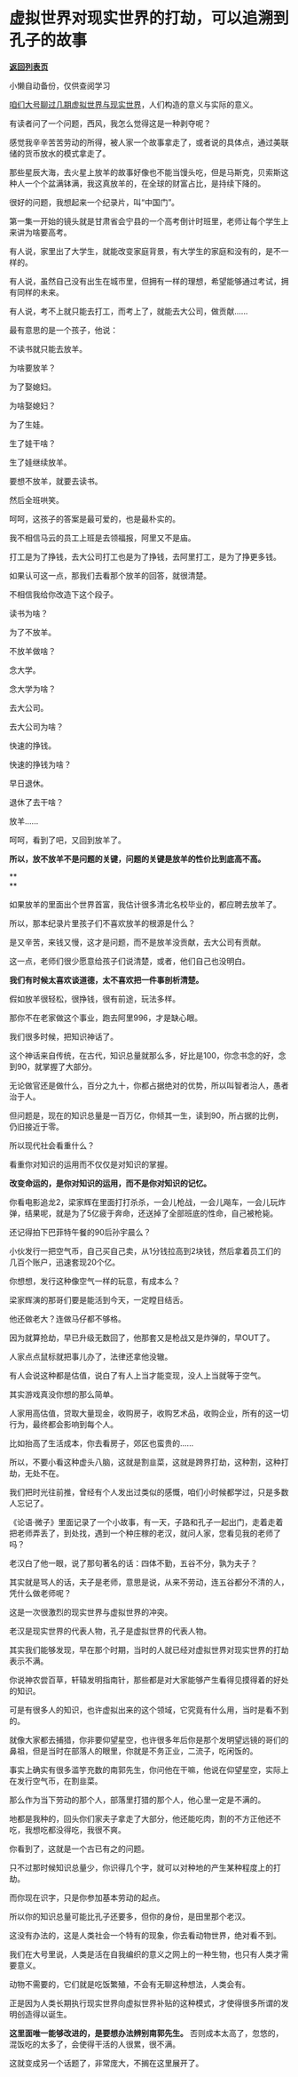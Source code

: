 # 虚拟世界对现实世界的打劫，可以追溯到孔子的故事

[**返回列表页**](/gzh/记忆承载3)

小懒自动备份，仅供查阅学习

[咱们大号聊过几期虚拟世界与现实世界](http://mp.weixin.qq.com/s?__biz=MzU0MjYwNDU2Mw==&mid=2247502237&idx=1&sn=8d2d671f8de836e1ff7162b0ee95ba77&chksm=fb1aa5e1cc6d2cf7825b302debc5d80ea6c9ae2aebe6154fea6ed195e26c8263c276b9a648f2&scene=21#wechat_redirect)，人们构造的意义与实际的意义。

  

有读者问了一个问题，西风，我怎么觉得这是一种剥夺呢？

  

感觉我辛辛苦苦劳动的所得，被人家一个故事拿走了，或者说的具体点，通过美联储的货币放水的模式拿走了。  

  

那些星辰大海，去火星上放羊的故事好像也不能当馒头吃，但是马斯克，贝索斯这种人一个个盆满钵满，我这真放羊的，在全球的财富占比，是持续下降的。

  

很好的问题，我想起来一个纪录片，叫“中国门”。

  

第一集一开始的镜头就是甘肃省会宁县的一个高考倒计时班里，老师让每个学生上来讲为啥要高考。

  

有人说，家里出了大学生，就能改变家庭背景，有大学生的家庭和没有的，是不一样的。

  

有人说，虽然自己没有出生在城市里，但拥有一样的理想，希望能够通过考试，拥有同样的未来。

  

有人说，考不上就只能去打工，而考上了，就能去大公司，做贡献......

  

最有意思的是一个孩子，他说：

  

不读书就只能去放羊。

为啥要放羊？  

为了娶媳妇。  

为啥娶媳妇？  

为了生娃。  

生了娃干啥？  

生了娃继续放羊。  

要想不放羊，就要去读书。  

  

然后全班哄笑。

  

呵呵，这孩子的答案是最可爱的，也是最朴实的。

  

我不相信马云的员工上班是去领福报，阿里又不是庙。  

  

打工是为了挣钱，去大公司打工也是为了挣钱，去阿里打工，是为了挣更多钱。

  

如果认可这一点，那我们去看那个放羊的回答，就很清楚。

  

不相信我给你改造下这个段子。

  

读书为啥？

为了不放羊。  

不放羊做啥？  

念大学。  

念大学为啥？  

去大公司。  

去大公司为啥？  

快速的挣钱。  

快速的挣钱为啥？  

早日退休。  

退休了去干啥？

放羊......

  

呵呵，看到了吧，又回到放羊了。

  

 **所以，放不放羊不是问题的关键，问题的关键是放羊的性价比到底高不高。**

 **  
**

如果放羊的里面出个世界首富，我估计很多清北名校毕业的，都应聘去放羊了。

  

所以，那本纪录片里孩子们不喜欢放羊的根源是什么？

  

是又辛苦，来钱又慢，这才是问题，而不是放羊没贡献，去大公司有贡献。

  

这一点，老师们很少愿意给孩子们说清楚，或者，他们自己也没明白。

  

 **我们有时候太喜欢谈道德，太不喜欢把一件事剖析清楚。**

  

假如放羊很轻松，很挣钱，很有前途，玩法多样。

  

那你不在老家做这个事业，跑去阿里996，才是缺心眼。

  

我们很多时候，把知识神话了。

  

这个神话来自传统，在古代，知识总量就那么多，好比是100，你念书念的好，念到90，就掌握了大部分。

  

无论做官还是做什么，百分之九十，你都占据绝对的优势，所以叫智者治人，愚者治于人。

  

但问题是，现在的知识总量是一百万亿，你倾其一生，读到90，所占据的比例，仍旧接近于零。

  

所以现代社会看重什么？

  

看重你对知识的运用而不仅仅是对知识的掌握。

  

 **改变命运的，是你对知识的运用，而不是你对知识的记忆。**

  

你看电影追龙2，梁家辉在里面打打杀杀，一会儿枪战，一会儿飚车，一会儿玩炸弹，结果呢，就是为了5亿疲于奔命，还送掉了全部班底的性命，自己被枪毙。

  

还记得拍下巴菲特午餐的90后孙宇晨么？

  

小伙发行一把空气币，自己买自己卖，从1分钱拉高到2块钱，然后拿着员工们的几百个账户，迅速套现20个亿。

  

你想想，发行这种像空气一样的玩意，有成本么？

  

梁家辉演的那哥们要是能活到今天，一定瞠目结舌。

  

他还做老大？连做马仔都不够格。

  

因为就算抢劫，早已升级无数回了，他那套又是枪战又是炸弹的，早OUT了。

  

人家点点鼠标就把事儿办了，法律还拿他没辙。

  

有人会说这种都是估值，说白了有人上当才能变现，没人上当就等于空气。

  

其实游戏真没你想的那么简单。

  

人家用高估值，贷取大量现金，收购房子，收购艺术品，收购企业，所有的这一切行为，最终都会影响到每个人。

  

比如抬高了生活成本，你去看房子，郊区也蛮贵的......

  

所以，不要小看这种虚头八脑，这就是割韭菜，这就是跨界打劫，这种割，这种打劫，无处不在。  

  

我们把时光往前推，曾经有个人发出过类似的感慨，咱们小时候都学过，只是多数人忘记了。  

  

《论语·微子》里面记录了一个小故事，有一天，子路和孔子一起出门，走着走着把老师弄丢了，到处找，遇到一个种庄稼的老汉，就问人家，您看见我的老师了吗？

  

老汉白了他一眼，说了那句著名的话：四体不勤，五谷不分，孰为夫子？

  

其实就是骂人的话，夫子是老师，意思是说，从来不劳动，连五谷都分不清的人，凭什么做老师呢？

  

这是一次很激烈的现实世界与虚拟世界的冲突。  

  

老汉是现实世界的代表人物，孔子是虚拟世界的代表人物。  

  

其实我们能够发现，早在那个时期，当时的人就已经对虚拟世界对现实世界的打劫表示不满。  

  

你说神农尝百草，轩辕发明指南针，那些都是对大家能够产生看得见摸得着的好处的知识。  

  

可是有很多人的知识，也许虚拟出来的这个领域，它究竟有什么用，当时是看不到的。  

  

就像大家都去捕猎，你非要仰望星空，也许很多年后你是那个发明望远镜的哥们的鼻祖，但是当时在部落人的眼里，你就是不务正业，二流子，吃闲饭的。  

  

事实上确实有很多滥竽充数的南郭先生，你问他在干嘛，他说在仰望星空，实际上在发行空气币，在割韭菜。  

  

那么作为当下劳动的那个人，部落里打猎的那个人，他心里一定是不满的。

  

地都是我种的，回头你们家夫子拿走了大部分，他还能吃肉，割的不方正他还不吃，我想吃都没得吃，我很不爽。  

  

你看到了，这就是一个古已有之的问题。  

  

只不过那时候知识总量少，你识得几个字，就可以对种地的产生某种程度上的打劫。  

  

而你现在识字，只是你参加基本劳动的起点。

  

所以你的知识总量可能比孔子还要多，但你的身份，是田里那个老汉。

  

这没有办法的，这是人类社会一个特有的现象，你去看动物世界，绝对看不到。  

  

我们在大号里说，人类是活在自我编织的意义之网上的一种生物，也只有人类才需要意义。  

  

动物不需要的，它们就是吃饭繁殖，不会有无聊这种想法，人类会有。  

  

正是因为人类长期执行现实世界向虚拟世界补贴的这种模式，才使得很多所谓的发明创造得以诞生。  

  

 **这里面唯一能够改进的，是要想办法辨别南郭先生。** 否则成本太高了，忽悠的，混饭吃的太多了，会使得干活的人很累，很不满。  

  

这就变成另一个话题了，非常庞大，不搁在这里展开了。

